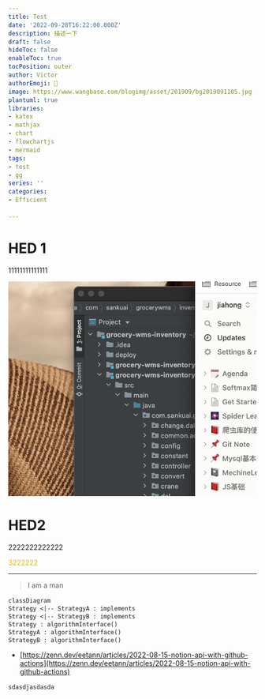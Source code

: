 ```yaml
---
title: Test
date: '2022-09-28T16:22:00.000Z'
description: 描述一下
draft: false
hideToc: false
enableToc: true
tocPosition: outer
author: Victor
authorEmoji: 👻
image: https://www.wangbase.com/blogimg/asset/201909/bg2019091105.jpg
plantuml: true
libraries:
- katex
- mathjax
- chart
- flowchartjs
- mermaid
tags:
- test
- gg
series: ''
categories:
- Efficient

---
```




# HED 1





11111111111111

![](https://raw.githubusercontent.com/redisread/Image/master/notionimg/cd/9d/cd9d8339ed2f02082231f2174e219fce.png)





# HED2

2222222222222





<font color=yellow_background>3222222</font>



------







> I am a man



```mermaid
classDiagram
Strategy <|-- StrategyA : implements
Strategy <|-- StrategyB : implements
Strategy : algorithmInterface()
StrategyA : algorithmInterface()
StrategyB : algorithmInterface()
```





- [https://zenn.dev/eetann/articles/2022-08-15-notion-api-with-github-actions](https://zenn.dev/eetann/articles/2022-08-15-notion-api-with-github-actions)







```plain text
sdasdjasdasda
```



